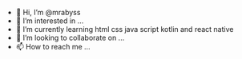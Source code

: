 - 👋 Hi, I’m @mrabyss
- 👀 I’m interested in ...
- 🌱 I’m currently learning html css java script kotlin and react native
- 💞️ I’m looking to collaborate on ...
- 📫 How to reach me ...

<!---
mrabyss/mrabyss is a ✨ special ✨ repository because its `README.md` (this file) appears on your GitHub profile.
You can click the Preview link to take a look at your changes.
--->
